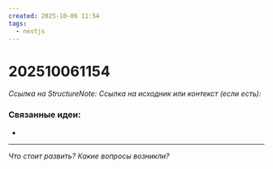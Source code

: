```yaml
---
created: 2025-10-06 11:54
tags:
  - nestjs
---
```

# 202510061154
*Ссылка на StructureNote:*
*Ссылка на исходник или контекст (если есть):* 

### Связанные идеи:
* 
---

*Что стоит развить? Какие вопросы возникли?*